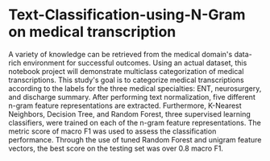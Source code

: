 # Text-Classification-using-N-Gram on medical transcription

A variety of knowledge can be retrieved from the medical domain's data-rich environment for successful outcomes. Using an actual dataset, this notebook project will demonstrate multiclass categorization of medical transcriptions. This study's goal is to categorize medical transcriptions according to the labels for the three medical specialties: ENT, neurosurgery, and discharge summary. After performing text normalization, five different n-gram feature representations are extracted. Furthermore, K-Nearest Neighbors, Decision Tree, and Random Forest, three supervised learning classifiers, were trained on each of the n-gram feature representations. The metric score of macro F1 was used to assess the classification performance. Through the use of tuned Random Forest and unigram feature vectors, the best score on the testing set was over 0.8 macro F1.

